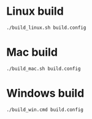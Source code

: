 # Linux build

```bash
./build_linux.sh build.config
```


# Mac build

```bash
./build_mac.sh build.config
```

# Windows build

```bash
./build_win.cmd build.config
```